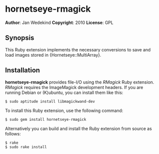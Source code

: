 hornetseye-rmagick
==================

**Author**:       Jan Wedekind
**Copyright**:    2010
**License**:      GPL

Synopsis
--------

This Ruby extension implements the necessary conversions to save and load images stored in {Hornetseye::MultiArray}.

Installation
------------

**hornetseye-rmagick** provides file-I/O using the *RMagick* Ruby extension. *RMagick* requires the ImageMagick development headers. If you are running Debian or (K)ubuntu, you can install them like this:

    $ sudo aptitude install libmagickwand-dev

To install this Ruby extension, use the following command:

    $ sudo gem install hornetseye-rmagick 

Alternatively you can build and install the Ruby extension from source as follows:

    $ rake
    $ sudo rake install

